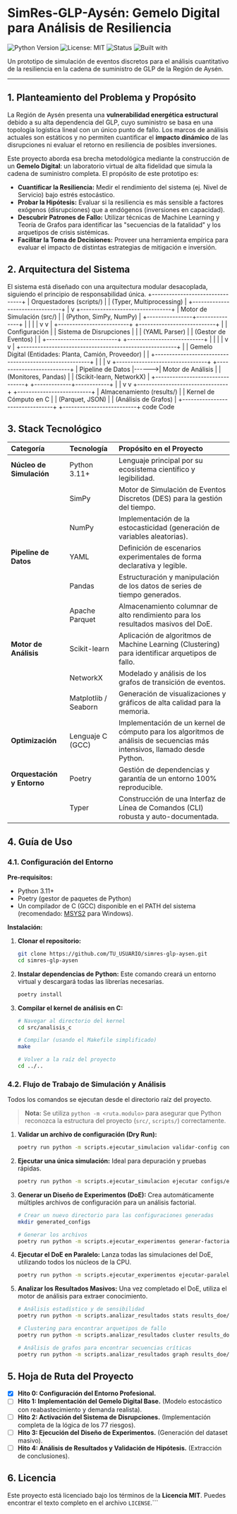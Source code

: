 # SimRes-GLP-Aysén: Gemelo Digital para Análisis de Resiliencia

![Python Version](https://img.shields.io/badge/python-3.11+-blue.svg)
![License: MIT](https://img.shields.io/badge/License-MIT-yellow.svg)
![Status](https://img.shields.io/badge/status-en--desarrollo-green.svg)
![Built with](https://img.shields.io/badge/Built%20with-SimPy%20%7C%20NumPy%20%7C%20Pandas-red)

Un prototipo de simulación de eventos discretos para el análisis cuantitativo de la resiliencia en la cadena de suministro de GLP de la Región de Aysén.

---

## 1. Planteamiento del Problema y Propósito

La Región de Aysén presenta una **vulnerabilidad energética estructural** debido a su alta dependencia del GLP, cuyo suministro se basa en una topología logística lineal con un único punto de fallo. Los marcos de análisis actuales son estáticos y no permiten cuantificar el **impacto dinámico** de las disrupciones ni evaluar el retorno en resiliencia de posibles inversiones.

Este proyecto aborda esa brecha metodológica mediante la construcción de un **Gemelo Digital**: un laboratorio virtual de alta fidelidad que simula la cadena de suministro completa. El propósito de este prototipo es:

-   **Cuantificar la Resiliencia:** Medir el rendimiento del sistema (ej. Nivel de Servicio) bajo estrés estocástico.
-   **Probar la Hipótesis:** Evaluar si la resiliencia es más sensible a factores exógenos (disrupciones) que a endógenos (inversiones en capacidad).
-   **Descubrir Patrones de Fallo:** Utilizar técnicas de Machine Learning y Teoría de Grafos para identificar las "secuencias de la fatalidad" y los arquetipos de crisis sistémicas.
-   **Facilitar la Toma de Decisiones:** Proveer una herramienta empírica para evaluar el impacto de distintas estrategias de mitigación e inversión.

## 2. Arquitectura del Sistema

El sistema está diseñado con una arquitectura modular desacoplada, siguiendo el principio de responsabilidad única.
+--------------------------------+
| Orquestadores (scripts/) |
| (Typer, Multiprocessing) |
+--------------------------------+
|
v
+--------------------------------+
| Motor de Simulación (src/) |
| (Python, SimPy, NumPy) |
+----------------+---------------+
| | |
| v v
| +-------------------------+ +---------------------------+
| | Configuración | | Sistema de Disrupciones |
| | (YAML Parser) | | (Gestor de Eventos) |
| +-------------------------+ +---------------------------+
| | |
| v v
| +-------------------------------------------------------+
| | Gemelo Digital (Entidades: Planta, Camión, Proveedor) |
| +-------------------------------------------------------+
| |
| v
+--------------------------------+ +--------------------------+
| Pipeline de Datos |------>| Motor de Análisis |
| (Monitores, Pandas) | | (Scikit-learn, NetworkX) |
+--------------------------------+ +-------------+------------+
| |
v v
+--------------------------------+ +--------------------------+
| Almacenamiento (results/) | | Kernel de Cómputo en C |
| (Parquet, JSON) | | (Análisis de Grafos) |
+--------------------------------+ +--------------------------+
code
Code
## 3. Stack Tecnológico

| Categoría | Tecnología | Propósito en el Proyecto |
| :--- | :--- | :--- |
| **Núcleo de Simulación**| Python 3.11+ | Lenguaje principal por su ecosistema científico y legibilidad. |
| | SimPy | Motor de Simulación de Eventos Discretos (DES) para la gestión del tiempo. |
| | NumPy | Implementación de la estocasticidad (generación de variables aleatorias). |
| **Pipeline de Datos** | YAML | Definición de escenarios experimentales de forma declarativa y legible. |
| | Pandas | Estructuración y manipulación de los datos de series de tiempo generados. |
| | Apache Parquet | Almacenamiento columnar de alto rendimiento para los resultados masivos del DoE. |
| **Motor de Análisis** | Scikit-learn | Aplicación de algoritmos de Machine Learning (Clustering) para identificar arquetipos de fallo. |
| | NetworkX | Modelado y análisis de los grafos de transición de eventos. |
| | Matplotlib / Seaborn | Generación de visualizaciones y gráficos de alta calidad para la memoria. |
| **Optimización** | Lenguaje C (GCC) | Implementación de un kernel de cómputo para los algoritmos de análisis de secuencias más intensivos, llamado desde Python. |
| **Orquestación y Entorno** | Poetry | Gestión de dependencias y garantía de un entorno 100% reproducible. |
| | Typer | Construcción de una Interfaz de Línea de Comandos (CLI) robusta y auto-documentada. |

## 4. Guía de Uso

### 4.1. Configuración del Entorno

**Pre-requisitos:**
-   Python 3.11+
-   Poetry (gestor de paquetes de Python)
-   Un compilador de C (GCC) disponible en el PATH del sistema (recomendado: [MSYS2](https://www.msys2.org/) para Windows).

**Instalación:**

1.  **Clonar el repositorio:**
    ```bash
    git clone https://github.com/TU_USUARIO/simres-glp-aysen.git
    cd simres-glp-aysen
    ```

2.  **Instalar dependencias de Python:**
    Este comando creará un entorno virtual y descargará todas las librerías necesarias.
    ```bash
    poetry install
    ```

3.  **Compilar el kernel de análisis en C:**
    ```bash
    # Navegar al directorio del kernel
    cd src/analisis_c
    
    # Compilar (usando el Makefile simplificado)
    make 
    
    # Volver a la raíz del proyecto
    cd ../..
    ```

### 4.2. Flujo de Trabajo de Simulación y Análisis

Todos los comandos se ejecutan desde el directorio raíz del proyecto.

> **Nota:** Se utiliza `python -m <ruta.modulo>` para asegurar que Python reconozca la estructura del proyecto (`src/`, `scripts/`) correctamente.

1.  **Validar un archivo de configuración (Dry Run):**
    ```bash
    poetry run python -m scripts.ejecutar_simulacion validar-config configs/escenario_aysen_real.yml
    ```

2.  **Ejecutar una única simulación:**
    Ideal para depuración y pruebas rápidas.
    ```bash
    poetry run python -m scripts.ejecutar_simulacion ejecutar configs/escenario_aysen_real.yml results/sim_individual_01
    ```

3.  **Generar un Diseño de Experimentos (DoE):**
    Crea automáticamente múltiples archivos de configuración para un análisis factorial.
    ```bash
    # Crear un nuevo directorio para las configuraciones generadas
    mkdir generated_configs
    
    # Generar los archivos
    poetry run python -m scripts.ejecutar_experimentos generar-factorial configs/escenario_base.yml generated_configs/ --factores "planta.capacidad_maxima:180000,250000;riesgos.57-ST-CU.probabilidad_anual:4,6"
    ```

4.  **Ejecutar el DoE en Paralelo:**
    Lanza todas las simulaciones del DoE, utilizando todos los núcleos de la CPU.
    ```bash
    poetry run python -m scripts.ejecutar_experimentos ejecutar-paralelo generated_configs/ results_doe/
    ```

5.  **Analizar los Resultados Masivos:**
    Una vez completado el DoE, utiliza el motor de análisis para extraer conocimiento.
    ```bash
    # Análisis estadístico y de sensibilidad
    poetry run python -m scripts.analizar_resultados stats results_doe/ --output-path results_doe/analisis_estadistico.json
    
    # Clustering para encontrar arquetipos de fallo
    poetry run python -m scripts.analizar_resultados cluster results_doe/ --output-dir results_doe/clustering/
    
    # Análisis de grafos para encontrar secuencias críticas
    poetry run python -m scripts.analizar_resultados graph results_doe/ --output-dir results_doe/grafos/
    ```

## 5. Hoja de Ruta del Proyecto

-   [x] **Hito 0: Configuración del Entorno Profesional.**
-   [ ] **Hito 1: Implementación del Gemelo Digital Base.** (Modelo estocástico con reabastecimiento y demanda realista).
-   [ ] **Hito 2: Activación del Sistema de Disrupciones.** (Implementación completa de la lógica de los 77 riesgos).
-   [ ] **Hito 3: Ejecución del Diseño de Experimentos.** (Generación del dataset masivo).
-   [ ] **Hito 4: Análisis de Resultados y Validación de Hipótesis.** (Extracción de conclusiones).

## 6. Licencia

Este proyecto está licenciado bajo los términos de la **Licencia MIT**. Puedes encontrar el texto completo en el archivo `LICENSE`.```